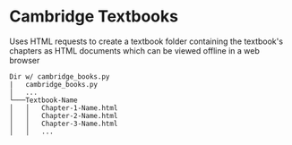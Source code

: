 # Cambridge Textbooks
Uses HTML requests to create a textbook folder containing the textbook's chapters as HTML documents which can be viewed offline in a web browser
```
Dir w/ cambridge_books.py
|   cambridge_books.py
│   ...
└───Textbook-Name
│   │   Chapter-1-Name.html
│   │   Chapter-2-Name.html
│   │   Chapter-3-Name.html
│   │   ...
```

